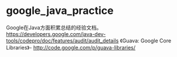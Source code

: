 google_java_practice
====================

Google在Java方面积累总结的经验文档。 https://developers.google.com/java-dev-tools/codepro/doc/features/audit/audit_details  《Guava: Google Core Libraries》- http://code.google.com/p/guava-libraries/‎
